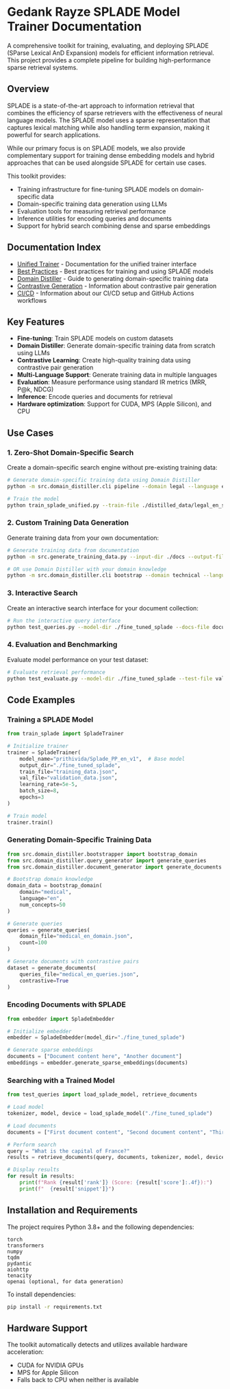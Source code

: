# Gedank Rayze SPLADE Model Trainer Documentation

A comprehensive toolkit for training, evaluating, and deploying SPLADE (SParse Lexical AnD Expansion) models for
efficient information retrieval. This project provides a complete pipeline for building high-performance sparse
retrieval systems.

## Overview

SPLADE is a state-of-the-art approach to information retrieval that combines the efficiency of sparse retrievers with
the effectiveness of neural language models. The SPLADE model uses a sparse representation that captures lexical
matching while also handling term expansion, making it powerful for search applications.

While our primary focus is on SPLADE models, we also provide complementary support for training dense embedding models and hybrid approaches that can be used alongside SPLADE for certain use cases.

This toolkit provides:

- Training infrastructure for fine-tuning SPLADE models on domain-specific data
- Domain-specific training data generation using LLMs
- Evaluation tools for measuring retrieval performance
- Inference utilities for encoding queries and documents
- Support for hybrid search combining dense and sparse embeddings

## Documentation Index

- [Unified Trainer](unified_trainer.md) - Documentation for the unified trainer interface
- [Best Practices](best_practices.md) - Best practices for training and using SPLADE models
- [Domain Distiller](domain_distiller.md) - Guide to generating domain-specific training data
- [Contrastive Generation](contrastive_generation.md) - Information about contrastive pair generation
- [CI/CD](ci-cd/github-actions.md) - Information about our CI/CD setup and GitHub Actions workflows

## Key Features

- **Fine-tuning**: Train SPLADE models on custom datasets
- **Domain Distiller**: Generate domain-specific training data from scratch using LLMs
- **Contrastive Learning**: Create high-quality training data using contrastive pair generation
- **Multi-Language Support**: Generate training data in multiple languages
- **Evaluation**: Measure performance using standard IR metrics (MRR, P@k, NDCG)
- **Inference**: Encode queries and documents for retrieval
- **Hardware optimization**: Support for CUDA, MPS (Apple Silicon), and CPU

## Use Cases

### 1. Zero-Shot Domain-Specific Search

Create a domain-specific search engine without pre-existing training data:

```bash
# Generate domain-specific training data using Domain Distiller
python -m src.domain_distiller.cli pipeline --domain legal --language en --queries 100 --contrastive

# Train the model
python train_splade_unified.py --train-file ./distilled_data/legal_en_splade.json --output-dir ./fine_tuned_splade
```

### 2. Custom Training Data Generation

Generate training data from your own documentation:

```bash
# Generate training data from documentation
python -m src.generate_training_data.py --input-dir ./docs --output-file training_data.json

# OR use Domain Distiller with your domain knowledge
python -m src.domain_distiller.cli bootstrap --domain technical --language en --concepts 100
```

### 3. Interactive Search

Create an interactive search interface for your document collection:

```bash
# Run the interactive query interface
python test_queries.py --model-dir ./fine_tuned_splade --docs-file documents.json
```

### 4. Evaluation and Benchmarking

Evaluate model performance on your test dataset:

```bash
# Evaluate retrieval performance
python test_evaluate.py --model-dir ./fine_tuned_splade --test-file validation_data.json
```

## Code Examples

### Training a SPLADE Model

```python
from train_splade import SpladeTrainer

# Initialize trainer
trainer = SpladeTrainer(
    model_name="prithivida/Splade_PP_en_v1",  # Base model
    output_dir="./fine_tuned_splade",
    train_file="training_data.json",
    val_file="validation_data.json",
    learning_rate=5e-5,
    batch_size=8,
    epochs=3
)

# Train model
trainer.train()
```

### Generating Domain-Specific Training Data

```python
from src.domain_distiller.bootstrapper import bootstrap_domain
from src.domain_distiller.query_generator import generate_queries
from src.domain_distiller.document_generator import generate_documents

# Bootstrap domain knowledge
domain_data = bootstrap_domain(
    domain="medical",
    language="en",
    num_concepts=50
)

# Generate queries
queries = generate_queries(
    domain_file="medical_en_domain.json",
    count=100
)

# Generate documents with contrastive pairs
dataset = generate_documents(
    queries_file="medical_en_queries.json",
    contrastive=True
)
```

### Encoding Documents with SPLADE

```python
from embedder import SpladeEmbedder

# Initialize embedder
embedder = SpladeEmbedder(model_dir="./fine_tuned_splade")

# Generate sparse embeddings
documents = ["Document content here", "Another document"]
embeddings = embedder.generate_sparse_embeddings(documents)
```

### Searching with a Trained Model

```python
from test_queries import load_splade_model, retrieve_documents

# Load model
tokenizer, model, device = load_splade_model("./fine_tuned_splade")

# Load documents
documents = ["First document content", "Second document content", "Third document content"]

# Perform search
query = "What is the capital of France?"
results = retrieve_documents(query, documents, tokenizer, model, device, top_k=3)

# Display results
for result in results:
    print(f"Rank {result['rank']} (Score: {result['score']:.4f}):")
    print(f"  {result['snippet']}")
```

## Installation and Requirements

The project requires Python 3.8+ and the following dependencies:

```
torch
transformers
numpy
tqdm
pydantic
aiohttp
tenacity
openai (optional, for data generation)
```

To install dependencies:

```bash
pip install -r requirements.txt
```

## Hardware Support

The toolkit automatically detects and utilizes available hardware acceleration:

- CUDA for NVIDIA GPUs
- MPS for Apple Silicon
- Falls back to CPU when neither is available
